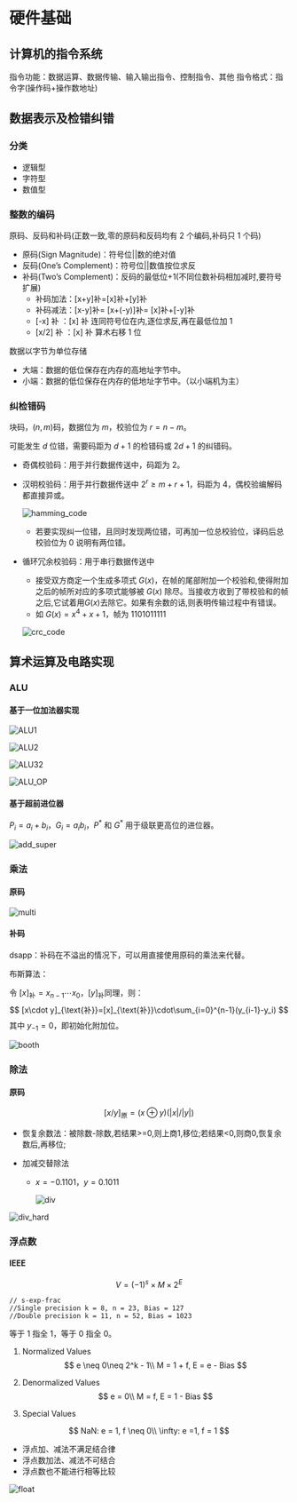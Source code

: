 # 硬件基础

## 计算机的指令系统

指令功能：数据运算、数据传输、输入输出指令、控制指令、其他
指令格式：指令字(操作码+操作数地址)

## 数据表示及检错纠错

### 分类

- 逻辑型
- 字符型
- 数值型

### 整数的编码

原码、反码和补码(正数一致,零的原码和反码均有 2 个编码,补码只 1 个码)

- 原码(Sign Magnitude)：符号位||数的绝对值
- 反码(One’s Complement)：符号位||数值按位求反
- 补码(Two’s Complement)：反码的最低位+1(不同位数补码相加减时,要符号扩展)
  - 补码加法：[x+y]补=[x]补+[y]补
  - 补码减法：[x-y]补= [x+(-y)]补= [x]补+[-y]补
  - [-x] 补 ：[x] 补 连同符号位在内,逐位求反,再在最低位加 1
  - [x/2] 补 ：[x] 补 算术右移 1 位

数据以字节为单位存储

- 大端：数据的低位保存在内存的高地址字节中。
- 小端：数据的低位保存在内存的低地址字节中。（以小端机为主）

### 纠检错码

块码，$(n,m)$码，数据位为 $m$，校验位为 $r=n-m$。

可能发生 $d$ 位错，需要码距为 $d+1$ 的检错码或 $2d+1$ 的纠错码。

- 奇偶校验码：用于并行数据传送中，码距为 $2$​。

- 汉明校验码：用于并行数据传送中 $2^r \ge m+r+1$，码距为 $4$​​，偶校验编解码都直接异或。

  ![hamming_code](https://gitee.com/mostiray/Images_bed/raw/master/notes/cod/hamming_code.svg)

  - 若要实现纠一位错，且同时发现两位错，可再加一位总校验位，译码后总校验位为 $0$ 说明有两位错。

- 循环冗余校验码：用于串行数据传送中

  - 接受双方商定一个生成多项式 $G(x)$​，在帧的尾部附加一个校验和,使得附加之后的帧所对应的多项式能够被 $G(x)$ 除尽。当接收方收到了带校验和的帧之后,它试着用$G(x)$​去除它。如果有余数的话,则表明传输过程中有错误。
  - 如 $G(x)=x^4+x+1$​，帧为 $1101011111$​​ 

  ![crc_code](https://gitee.com/mostiray/Images_bed/raw/master/notes/cod/crc_code.svg)

## 算术运算及电路实现

### ALU

#### 基于一位加法器实现

![ALU1](https://gitee.com/mostiray/Images_bed/raw/master/notes/cod/ALU1.svg)

![ALU2](https://gitee.com/mostiray/Images_bed/raw/master/notes/cod/ALU2.svg)

![ALU32](https://gitee.com/mostiray/Images_bed/raw/master/notes/cod/ALU32.svg)

![ALU_OP](https://gitee.com/mostiray/Images_bed/raw/master/notes/cod/ALU_OP.svg)

#### 基于超前进位器

$P_i=a_i+b_i$，$G_i=a_ib_i$​，$P^*$ 和 $G^*$ 用于级联更高位的进位器。

![add_super](https://gitee.com/mostiray/Images_bed/raw/master/notes/cod/add_super.png)

### 乘法

#### 原码

![multi](https://gitee.com/mostiray/Images_bed/raw/master/notes/cod/multi.svg)

#### 补码

dsapp：补码在不溢出的情况下，可以用直接使用原码的乘法来代替。

布斯算法：

令 $[x]_{\text{补}}=x_{n-1}\cdots x_0$，$[y]_{\text{补}}$同理，则：
$$
[x\cdot y]_{\text{补}}=[x]_{\text{补}}\cdot\sum_{i=0}^{n-1}(y_{i-1}-y_i)
$$
其中 $y_{-1}=0$，即初始化附加位。

![booth](https://gitee.com/mostiray/Images_bed/raw/master/notes/cod/booth.svg)

### 除法

#### 原码

$$
[x/y]_{\text{原}}=(x\oplus y)(|x|/|y|)
$$

- 恢复余数法：被除数-除数,若结果>=0,则上商1,移位;若结果<0,则商0,恢复余数后,再移位;

- 加减交替除法

  - $x=-0.1101$，$y=0.1011$

    ![div](https://gitee.com/mostiray/Images_bed/raw/master/notes/cod/div.svg)

![div_hard](https://gitee.com/mostiray/Images_bed/raw/master/notes/cod/div_hard.svg)

### 浮点数

#### IEEE

$$
V = (-1)^s \times M \times 2^E
$$

```
// s-exp-frac 
//Single precision k = 8, n = 23, Bias = 127
//Double precision k = 11, n = 52, Bias = 1023
```

等于 $1$ 指全 $1$，等于 $0$ 指全 $0$。

1. Normalized Values
$$
e \neq 0\neq 2^k - 1\\
M = 1 + f, E = e - Bias
$$

2. Denormalized Values
$$
e = 0\\
M = f, E = 1 - Bias
$$

3. Special Values

$$
NaN: e = 1, f \neq 0\\
\infty: e =1, f = 1
$$

- 浮点加、减法不满足结合律
- 浮点数加法、减法不可结合
- 浮点数也不能进行相等比较

![float](https://gitee.com/mostiray/Images_bed/raw/master/notes/cod/float.svg)

